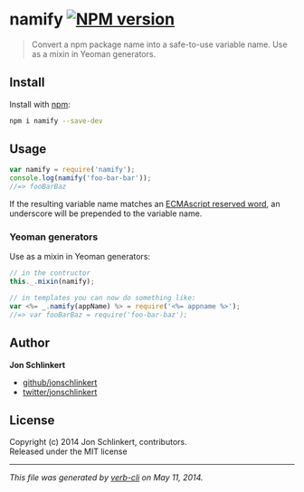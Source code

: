 # namify [![NPM version](https://badge.fury.io/js/namify.png)](http://badge.fury.io/js/namify)

> Convert a npm package name into a safe-to-use variable name. Use as a mixin in Yeoman generators.

## Install
Install with [npm](npmjs.org):

```bash
npm i namify --save-dev
```


## Usage

```js
var namify = require('namify');
console.log(namify('foo-bar-bar'));
//=> fooBarBaz
```
If the resulting variable name matches an [ECMAscript reserved word](https://github.com/jonschlinkert/reserved), an underscore will be prepended to the variable name.

### Yeoman generators

Use as a mixin in Yeoman generators:

```js
// in the contructor
this._.mixin(namify);

// in templates you can now do something like:
var <%= _.namify(appName) %> = require('<%= appname %>');
//=> var fooBarBaz = require('foo-bar-baz');
```

## Author

**Jon Schlinkert**

+ [github/jonschlinkert](https://github.com/jonschlinkert)
+ [twitter/jonschlinkert](http://twitter.com/jonschlinkert)

## License
Copyright (c) 2014 Jon Schlinkert, contributors.  
Released under the MIT license

***

_This file was generated by [verb-cli](https://github.com/assemble/verb-cli) on May 11, 2014._